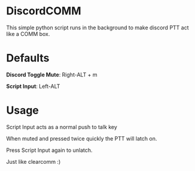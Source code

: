 # DiscordCOMM
 
This simple python script runs in the background to make discord PTT act like a COMM box. 

# Defaults
**Discord Toggle Mute**: Right-ALT + m

**Script Input**: Left-ALT

# Usage
Script Input acts as a normal push to talk key

When muted and pressed twice quickly the PTT will latch on. 

Press Script Input again to unlatch. 

Just like clearcomm :)
